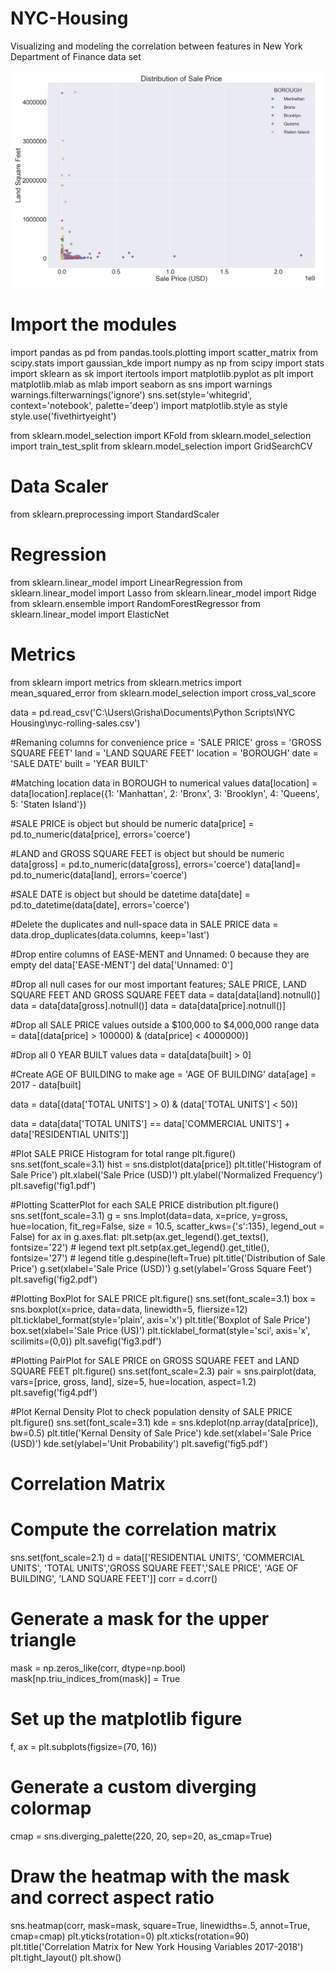 # NYC-Housing
Visualizing and modeling the correlation between features in New York Department of Finance data set



![alt text](https://github.com/gdivanov/NYC-Housing/blob/master/Figure_1_Scatter_(SalePrice-Land).png)

# Import the modules
import pandas as pd
from pandas.tools.plotting import scatter_matrix 
from scipy.stats import gaussian_kde
import numpy as np
from scipy import stats
import sklearn as sk
import itertools
import matplotlib.pyplot as plt
import matplotlib.mlab as mlab
import seaborn as sns
import warnings 
warnings.filterwarnings('ignore')
sns.set(style='whitegrid', context='notebook', palette='deep') 
import matplotlib.style as style
style.use('fivethirtyeight')

from sklearn.model_selection import KFold
from sklearn.model_selection import train_test_split 
from sklearn.model_selection import GridSearchCV

# Data Scaler
from sklearn.preprocessing import StandardScaler

# Regression
from sklearn.linear_model import LinearRegression 
from sklearn.linear_model import Lasso
from sklearn.linear_model import Ridge
from sklearn.ensemble import RandomForestRegressor
from sklearn.linear_model import ElasticNet

# Metrics
from sklearn import metrics
from sklearn.metrics import mean_squared_error
from sklearn.model_selection import cross_val_score

data = pd.read_csv('C:\\Users\\Grisha\\Documents\\Python Scripts\\NYC Housing\\nyc-rolling-sales.csv')

#Remaning columns for convenience
price = 'SALE PRICE'
gross = 'GROSS SQUARE FEET'
land = 'LAND SQUARE FEET'
location = 'BOROUGH'
date = 'SALE DATE'
built = 'YEAR BUILT'

#Matching location data in BOROUGH to numerical values
data[location] = data[location].replace({1: 'Manhattan', 2: 'Bronx', 3: 'Brooklyn', 4: 'Queens', 5: 'Staten Island'})

#SALE PRICE is object but should be numeric
data[price] = pd.to_numeric(data[price], errors='coerce')

#LAND and GROSS SQUARE FEET is object but should be numeric
data[gross] = pd.to_numeric(data[gross], errors='coerce')
data[land]= pd.to_numeric(data[land], errors='coerce')

#SALE DATE is object but should be datetime
data[date] = pd.to_datetime(data[date], errors='coerce')

#Delete the duplicates and null-space data in SALE PRICE
data = data.drop_duplicates(data.columns, keep='last')

#Drop entire columns of EASE-MENT and Unnamed: 0 because they are empty
del data['EASE-MENT']
del data['Unnamed: 0']

#Drop all null cases for our most important features; SALE PRICE, LAND SQUARE FEET AND GROSS SQUARE FEET
data = data[data[land].notnull()] 
data = data[data[gross].notnull()] 
data = data[data[price].notnull()]

#Drop all SALE PRICE values outside a $100,000 to $4,000,000 range
data = data[(data[price] > 100000) & (data[price] < 4000000)]

#Drop all 0 YEAR BUILT values
data = data[data[built] > 0]

#Create AGE OF BUILDING to make 
age = 'AGE OF BUILDING'
data[age] = 2017 - data[built]



data = data[(data['TOTAL UNITS'] > 0) & (data['TOTAL UNITS'] < 50)] 

data = data[data['TOTAL UNITS'] == data['COMMERCIAL UNITS'] + data['RESIDENTIAL UNITS']]


#Plot SALE PRICE Histogram for total range
plt.figure()
sns.set(font_scale=3.1)
hist = sns.distplot(data[price])
plt.title('Histogram of Sale Price')
plt.xlabel('Sale Price (USD)')
plt.ylabel('Normalized Frequency')
plt.savefig('fig1.pdf')

#Plotting ScatterPlot for each SALE PRICE distribution
plt.figure()
sns.set(font_scale=3.1)
g = sns.lmplot(data=data, x=price, y=gross, hue=location, fit_reg=False, size = 10.5, scatter_kws={'s':135}, legend_out = False)
for ax in g.axes.flat:
    plt.setp(ax.get_legend().get_texts(), fontsize='22') # legend text
    plt.setp(ax.get_legend().get_title(), fontsize='27') # legend title
g.despine(left=True)
plt.title('Distribution of Sale Price')
g.set(xlabel='Sale Price (USD)')
g.set(ylabel='Gross Square Feet')
plt.savefig('fig2.pdf')

#Plotting BoxPlot for SALE PRICE
plt.figure()
sns.set(font_scale=3.1)
box = sns.boxplot(x=price, data=data, linewidth=5, fliersize=12)
plt.ticklabel_format(style='plain', axis='x')
plt.title('Boxplot of Sale Price')
box.set(xlabel='Sale Price (US)')
plt.ticklabel_format(style='sci', axis='x', scilimits=(0,0))
plt.savefig('fig3.pdf')

#Plotting PairPlot for SALE PRICE on GROSS SQUARE FEET and LAND SQUARE FEET
plt.figure()
sns.set(font_scale=2.3)
pair = sns.pairplot(data, vars=[price, gross, land], size=5, hue=location, aspect=1.2)
plt.savefig('fig4.pdf')

#Plot Kernal Density Plot to check population density of SALE PRICE
plt.figure()
sns.set(font_scale=3.1)
kde = sns.kdeplot(np.array(data[price]), bw=0.5)
plt.title('Kernal Density of Sale Price')
kde.set(xlabel='Sale Price (USD)')
kde.set(ylabel='Unit Probability')
plt.savefig('fig5.pdf')

# Correlation Matrix

# Compute the correlation matrix
sns.set(font_scale=2.1)
d = data[['RESIDENTIAL UNITS', 'COMMERCIAL UNITS', 'TOTAL UNITS','GROSS SQUARE FEET','SALE PRICE', 'AGE OF BUILDING', 'LAND SQUARE FEET']]
corr = d.corr()

# Generate a mask for the upper triangle
mask = np.zeros_like(corr, dtype=np.bool)
mask[np.triu_indices_from(mask)] = True

# Set up the matplotlib figure
f, ax = plt.subplots(figsize=(70, 16))

# Generate a custom diverging colormap
cmap = sns.diverging_palette(220, 20, sep=20, as_cmap=True)

# Draw the heatmap with the mask and correct aspect ratio
sns.heatmap(corr, mask=mask, square=True, linewidths=.5, annot=True, cmap=cmap)
plt.yticks(rotation=0)
plt.xticks(rotation=90)
plt.title('Correlation Matrix for New York Housing Variables 2017-2018')
plt.tight_layout()
plt.show()
